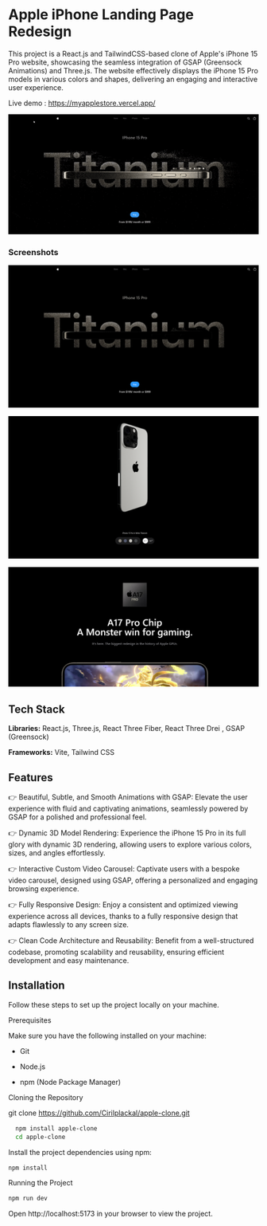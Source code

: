 
# Apple iPhone Landing Page Redesign

This project is a React.js and TailwindCSS-based clone of Apple's iPhone 15 Pro website, showcasing the seamless integration of GSAP (Greensock Animations) and Three.js. The website effectively displays the iPhone 15 Pro models in various colors and shapes, delivering an engaging and interactive user experience.

Live demo : https://myapplestore.vercel.app/

![Project Demo](https://github.com/Cirilplackal/apple-clone/blob/main/preview/preview1.gif)
### Screenshots

![Project Preview 1](https://github.com/Cirilplackal/apple-clone/blob/main/preview/preview1.png)


![Project Preview 2](https://github.com/Cirilplackal/apple-clone/blob/main/preview/preview2.png)


![Project Preview 3](https://github.com/Cirilplackal/apple-clone/blob/main/preview/preview3.png)

## Tech Stack

**Libraries:** React.js, Three.js, React Three Fiber, React Three Drei , GSAP (Greensock)

**Frameworks:** Vite, Tailwind CSS
## Features

👉 Beautiful, Subtle, and Smooth Animations with GSAP: Elevate the user experience with fluid and captivating animations, seamlessly powered by GSAP for a polished and professional feel.

👉 Dynamic 3D Model Rendering: Experience the iPhone 15 Pro in its full glory with dynamic 3D rendering, allowing users to explore various colors, sizes, and angles effortlessly.

👉 Interactive Custom Video Carousel: Captivate users with a bespoke video carousel, designed using GSAP, offering a personalized and engaging browsing experience.

👉 Fully Responsive Design: Enjoy a consistent and optimized viewing experience across all devices, thanks to a fully responsive design that adapts flawlessly to any screen size.

👉 Clean Code Architecture and Reusability: Benefit from a well-structured codebase, promoting scalability and reusability, ensuring efficient development and easy maintenance.



## Installation

Follow these steps to set up the project locally on your machine.

Prerequisites

Make sure you have the following installed on your machine:

- Git

- Node.js

- npm (Node Package Manager)

Cloning the Repository

git clone https://github.com/Cirilplackal/apple-clone.git

```bash
  npm install apple-clone
  cd apple-clone
```
    
Install the project dependencies using npm:

```bash
npm install
```

Running the Project

```bash
npm run dev
```

Open http://localhost:5173 in your browser to view the project.

